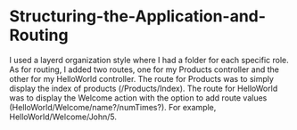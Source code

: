 # Structuring-the-Application-and-Routing
I used a layerd organization style where I had a folder for each specific role. As for routing, I added two routes, one for my Products controller and the other for my HelloWorld controller. The route for Products was to simply display the index of products (/Products/Index). The route for HelloWorld was to display the Welcome action with the option to add route values (HelloWorld/Welcome/name?/numTimes?). For example, HelloWorld/Welcome/John/5.
